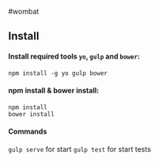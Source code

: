 #wombat

## Install

#### Install required tools `yo`, `gulp` and `bower`:
```
npm install -g yo gulp bower
```

#### npm install & bower install:
```
npm install
bower install
```
#### Commands
 `gulp serve` for start
 `gulp test` for start tests
 
 